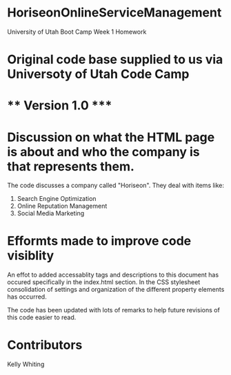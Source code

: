 # HoriseonOnlineServiceManagement
University of Utah Boot Camp Week 1 Homework

# Original code base supplied to us via Universoty of Utah Code Camp
# ** Version 1.0 ***

# Discussion on what the HTML page is about and who the company is that represents them.
The code discusses a company called "Horiseon". They deal with items like:
1. Search Engine Optimization
2. Online Reputation Management
3. Social Media Marketing

# Efformts made to improve code visiblity
An effot to added accessablity tags and descriptions to this document has occured specifically in the index.html section. In the CSS stylesheet consolidation of settings and organization of the different property elements has occurred. 

The code has been updated with lots of remarks to help future revisions of this code easier to read. 

# Contributors
Kelly Whiting
